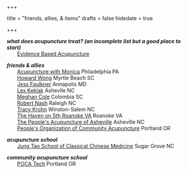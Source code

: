 +++

title = "friends, allies, & items"
drafts = false
hidedate = true

+++

***what does acupuncture treat? (an incomplete list but a good place to start)***  
&emsp;&emsp;[Evidence Based Acupuncture](https://www.evidencebasedacupuncture.org/present-research/acupuncture-scientific-evidence/)

***friends & allies***  
&emsp;&emsp;[Acupuncture with Monica](http://www.acupuncturewithmonica.com/) Philadelphia PA  
&emsp;&emsp;[Howard Wong](http://hwacu.com/index.html) Myrtle Beach SC  
&emsp;&emsp;[Jess Faulkner](https://jessfaulkner.com/) Annapolis MD  
&emsp;&emsp;[Lex Keklak](http://www.alchemyasheville.com/lex-keklak-lac.html) Ashevlle NC  
&emsp;&emsp;[Meghan Cole](http://www.palmettoacupuncture.com/about-us) Colombia SC  
&emsp;&emsp;[Robert Nash](http://www.sagewoodcenter.com/robert-nash.html) Raleigh NC  
&emsp;&emsp;[Tracy Krohn](http://www.tkacu.com/) Winston-Salem NC  
&emsp;&emsp;[The Haven on 5th Roanoke VA](https://www.facebook.com/thehaven5th/) Roanoke VA  
&emsp;&emsp;[The People's Acupuncture of Asheville](http://peoplesacupunctureavl.com/) Asheville NC  
&emsp;&emsp;[People's Organization of Community Acupuncture](https://www.pocacoop.com/) Portland OR  
  
***acupuncture school***  
&emsp;&emsp;[Jung Tao School of Classical Chinese Medicine](https://jungtao.edu/) Sugar Grove NC

***community acupuncture school***   
&emsp;&emsp;[POCA Tech](https://www.pocatech.org/) Portland OR
